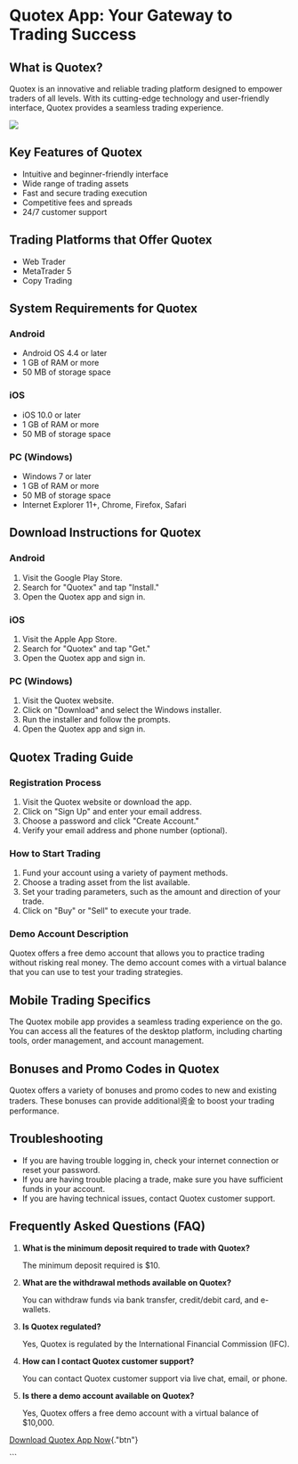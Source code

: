 # Quotex App: Your Gateway to Trading Success

## What is Quotex?

Quotex is an innovative and reliable trading platform designed to
empower traders of all levels. With its cutting-edge technology and
user-friendly interface, Quotex provides a seamless trading experience.

[![](https://static.quotex.io/files/5_en/300_250.jpg)](https://traff.sbs/brokerqxsignupf)

## Key Features of Quotex

-   Intuitive and beginner-friendly interface
-   Wide range of trading assets
-   Fast and secure trading execution
-   Competitive fees and spreads
-   24/7 customer support

## Trading Platforms that Offer Quotex

-   Web Trader
-   MetaTrader 5
-   Copy Trading

## System Requirements for Quotex

### Android

-   Android OS 4.4 or later
-   1 GB of RAM or more
-   50 MB of storage space

### iOS

-   iOS 10.0 or later
-   1 GB of RAM or more
-   50 MB of storage space

### PC (Windows)

-   Windows 7 or later
-   1 GB of RAM or more
-   50 MB of storage space
-   Internet Explorer 11+, Chrome, Firefox, Safari

## Download Instructions for Quotex

### Android

1.  Visit the Google Play Store.
2.  Search for "Quotex" and tap "Install."
3.  Open the Quotex app and sign in.

### iOS

1.  Visit the Apple App Store.
2.  Search for "Quotex" and tap "Get."
3.  Open the Quotex app and sign in.

### PC (Windows)

1.  Visit the Quotex website.
2.  Click on "Download" and select the Windows installer.
3.  Run the installer and follow the prompts.
4.  Open the Quotex app and sign in.

## Quotex Trading Guide

### Registration Process

1.  Visit the Quotex website or download the app.
2.  Click on "Sign Up" and enter your email address.
3.  Choose a password and click "Create Account."
4.  Verify your email address and phone number (optional).

### How to Start Trading

1.  Fund your account using a variety of payment methods.
2.  Choose a trading asset from the list available.
3.  Set your trading parameters, such as the amount and direction of
    your trade.
4.  Click on "Buy" or "Sell" to execute your trade.

### Demo Account Description

Quotex offers a free demo account that allows you to practice trading
without risking real money. The demo account comes with a virtual
balance that you can use to test your trading strategies.

## Mobile Trading Specifics

The Quotex mobile app provides a seamless trading experience on the go.
You can access all the features of the desktop platform, including
charting tools, order management, and account management.

## Bonuses and Promo Codes in Quotex

Quotex offers a variety of bonuses and promo codes to new and existing
traders. These bonuses can provide additional资金 to boost your trading
performance.

## Troubleshooting

-   If you are having trouble logging in, check your internet connection
    or reset your password.
-   If you are having trouble placing a trade, make sure you have
    sufficient funds in your account.
-   If you are having technical issues, contact Quotex customer support.

## Frequently Asked Questions (FAQ)

1.  **What is the minimum deposit required to trade with Quotex?**

    The minimum deposit required is \$10.

2.  **What are the withdrawal methods available on Quotex?**

    You can withdraw funds via bank transfer, credit/debit card, and
    e-wallets.

3.  **Is Quotex regulated?**

    Yes, Quotex is regulated by the International Financial Commission
    (IFC).

4.  **How can I contact Quotex customer support?**

    You can contact Quotex customer support via live chat, email, or
    phone.

5.  **Is there a demo account available on Quotex?**

    Yes, Quotex offers a free demo account with a virtual balance of
    \$10,000.

[Download Quotex App
Now](\%22https://traff.sbs/quotexonelink\%22){."btn"}

\`\`\`

